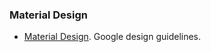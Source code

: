 ### Material Design
* [Material Design](http://www.google.com/design/spec/material-design/introduction.html). Google design guidelines.
